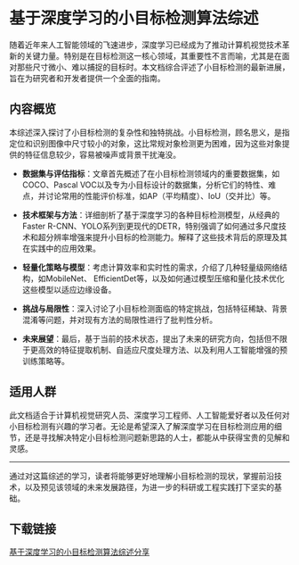 # 基于深度学习的小目标检测算法综述

随着近年来人工智能领域的飞速进步，深度学习已经成为了推动计算机视觉技术革新的关键力量。特别是在目标检测这一核心领域，其重要性不言而喻，尤其是在面对那些尺寸微小、难以捕捉的目标时。本文档综合评述了小目标检测的最新进展，旨在为研究者和开发者提供一个全面的指南。

## 内容概览

本综述深入探讨了小目标检测的复杂性和独特挑战。小目标检测，顾名思义，是指定位和识别图像中尺寸较小的对象，这比常规对象检测更为困难，因为这些对象提供的特征信息较少，容易被噪声或背景干扰淹没。

- **数据集与评估指标**：文章首先概述了在小目标检测领域内的重要数据集，如COCO、Pascal VOC以及专为小目标设计的数据集，分析它们的特性、难点，并讨论常用的性能评价标准，如AP（平均精度）、IoU（交并比）等。

- **技术框架与方法**：详细剖析了基于深度学习的各种目标检测模型，从经典的Faster R-CNN、YOLO系列到更现代的DETR，特别强调了如何通过多尺度技术和超分辨率增强来提升小目标的检测能力。解释了这些技术背后的原理及其在实践中的应用效果。

- **轻量化策略与模型**：考虑计算效率和实时性的需求，介绍了几种轻量级网络结构，如MobileNet、 EfficientDet等，以及如何通过模型压缩和量化技术优化这些模型以适应边缘设备。

- **挑战与局限性**：深入讨论了小目标检测面临的特定挑战，包括特征稀缺、背景混淆等问题，并对现有方法的局限性进行了批判性分析。

- **未来展望**：最后，基于当前的技术状态，提出了未来的研究方向，包括但不限于更高效的特征提取机制、自适应尺度处理方法、以及利用人工智能增强的预训练策略等。

## 适用人群

此文档适合于计算机视觉研究人员、深度学习工程师、人工智能爱好者以及任何对小目标检测有兴趣的学习者。无论是希望深入了解深度学习在目标检测应用的细节，还是寻找解决特定小目标检测问题新思路的人士，都能从中获得宝贵的见解和灵感。

---

通过对这篇综述的学习，读者将能够更好地理解小目标检测的现状，掌握前沿技术，以及预见该领域的未来发展路径，为进一步的科研或工程实践打下坚实的基础。

## 下载链接

[基于深度学习的小目标检测算法综述分享](https://pan.quark.cn/s/af8d5b38ccda)
